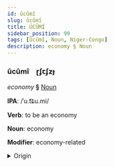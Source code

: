 ```yaml
---
id: ûcûmî
slug: ûcûmî
title: ÛCÛMÎ
sidebar_position: 99
tags: [ûcûmî, Noun, Niger-Congo]
description: economy § Noun
---
```


### ûcûmî&emsp;<span kind="abugida">ɽʄꞇʄƶɟ</span>

*economy* **§** [Noun](../../tags/Noun)

**IPA**: /ˈu.t͡ɕu.mi/

**Verb**: to be an economy

**Noun**: economy

**Modifier**: economy-related

<details>
    <summary>Origin</summary>
    Swahili uchumi [utʃumi]<br/>
    <em>Niger-Congo Language Family</em>
</details>